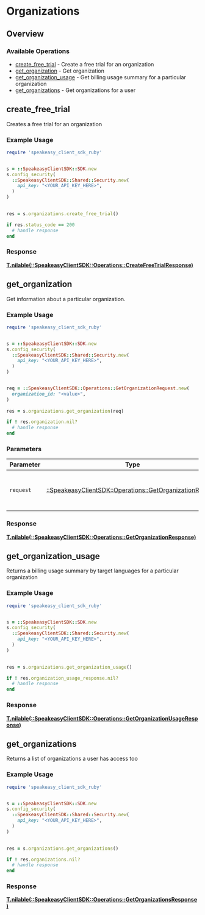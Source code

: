 # Organizations

## Overview

### Available Operations

* [create_free_trial](#create_free_trial) - Create a free trial for an organization
* [get_organization](#get_organization) - Get organization
* [get_organization_usage](#get_organization_usage) - Get billing usage summary for a particular organization
* [get_organizations](#get_organizations) - Get organizations for a user

## create_free_trial

Creates a free trial for an organization

### Example Usage

```ruby
require 'speakeasy_client_sdk_ruby'


s = ::SpeakeasyClientSDK::SDK.new
s.config_security(
  ::SpeakeasyClientSDK::Shared::Security.new(
    api_key: "<YOUR_API_KEY_HERE>",
  )
)

    
res = s.organizations.create_free_trial()

if res.status_code == 200
  # handle response
end

```

### Response

**[T.nilable(::SpeakeasyClientSDK::Operations::CreateFreeTrialResponse)](../../models/operations/createfreetrialresponse.md)**




## get_organization

Get information about a particular organization.

### Example Usage

```ruby
require 'speakeasy_client_sdk_ruby'


s = ::SpeakeasyClientSDK::SDK.new
s.config_security(
  ::SpeakeasyClientSDK::Shared::Security.new(
    api_key: "<YOUR_API_KEY_HERE>",
  )
)


req = ::SpeakeasyClientSDK::Operations::GetOrganizationRequest.new(
  organization_id: "<value>",
)
    
res = s.organizations.get_organization(req)

if ! res.organization.nil?
  # handle response
end

```

### Parameters

| Parameter                                                                                                     | Type                                                                                                          | Required                                                                                                      | Description                                                                                                   |
| ------------------------------------------------------------------------------------------------------------- | ------------------------------------------------------------------------------------------------------------- | ------------------------------------------------------------------------------------------------------------- | ------------------------------------------------------------------------------------------------------------- |
| `request`                                                                                                     | [::SpeakeasyClientSDK::Operations::GetOrganizationRequest](../../models/operations/getorganizationrequest.md) | :heavy_check_mark:                                                                                            | The request object to use for the request.                                                                    |

### Response

**[T.nilable(::SpeakeasyClientSDK::Operations::GetOrganizationResponse)](../../models/operations/getorganizationresponse.md)**




## get_organization_usage

Returns a billing usage summary by target languages for a particular organization

### Example Usage

```ruby
require 'speakeasy_client_sdk_ruby'


s = ::SpeakeasyClientSDK::SDK.new
s.config_security(
  ::SpeakeasyClientSDK::Shared::Security.new(
    api_key: "<YOUR_API_KEY_HERE>",
  )
)

    
res = s.organizations.get_organization_usage()

if ! res.organization_usage_response.nil?
  # handle response
end

```

### Response

**[T.nilable(::SpeakeasyClientSDK::Operations::GetOrganizationUsageResponse)](../../models/operations/getorganizationusageresponse.md)**




## get_organizations

Returns a list of organizations a user has access too

### Example Usage

```ruby
require 'speakeasy_client_sdk_ruby'


s = ::SpeakeasyClientSDK::SDK.new
s.config_security(
  ::SpeakeasyClientSDK::Shared::Security.new(
    api_key: "<YOUR_API_KEY_HERE>",
  )
)

    
res = s.organizations.get_organizations()

if ! res.organizations.nil?
  # handle response
end

```

### Response

**[T.nilable(::SpeakeasyClientSDK::Operations::GetOrganizationsResponse)](../../models/operations/getorganizationsresponse.md)**


